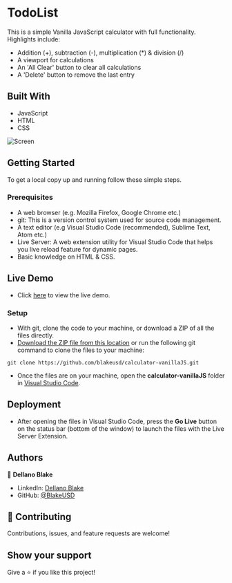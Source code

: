 # TodoList

This is a simple Vanilla JavaScript calculator with full functionality. Highlights include:

- Addition (+), subtraction (-), multiplication (*) & division (/)
- A viewport for calculations
- An 'All Clear' button to clear all calculations
- A 'Delete' button to remove the last entry

## Built With

- JavaScript
- HTML
- CSS

![Screen](https://singular-meerkat-adce50.netlify.app/assets/Calculator.png)

## Getting Started

To get a local copy up and running follow these simple steps.

### Prerequisites

- A web browser (e.g. Mozilla Firefox, Google Chrome etc.)
- git: This is a version control system used for source code management.
- A text editor (e.g Visual Studio Code (recommended), Sublime Text, Atom etc.)
- Live Server: A web extension utility for Visual Studio Code that helps you live reload feature for dynamic pages.
- Basic knowledge on HTML & CSS.

## Live Demo

- Click [here](https://dellano-calculator.netlify.app/) to view the live demo.

### Setup

- With git, clone the code to your machine, or download a ZIP of all the files directly.
- [Download the ZIP file from this location](https://github.com/BlakeUSD/calculator-vanillaJS/archive/refs/heads/master.zip) or run the following git command to clone the files to your machine:

```
git clone https://github.com/blakeusd/calculator-vanillaJS.git
```

- Once the files are on your machine, open the **calculator-vanillaJS** folder in [Visual Studio Code](https://code.visualstudio.com/download).

## Deployment

- After opening the files in Visual Studio Code, press the **Go Live** button on the status bar (bottom of the window) to launch the files with the Live Server Extension.

## Authors

👤 **Dellano Blake**

- LinkedIn: [Dellano Blake](https://www.linkedin.com/in/dellano-b-032a9b1a4/)
- GitHub: [@BlakeUSD](https://github.com/blakeusd)

## 🤝 Contributing

Contributions, issues, and feature requests are welcome!

## Show your support

Give a ⭐️ if you like this project!
